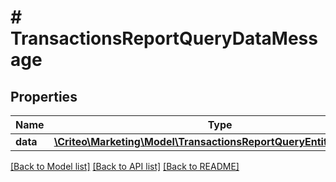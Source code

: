 # # TransactionsReportQueryDataMessage

## Properties

Name | Type | Description | Notes
------------ | ------------- | ------------- | -------------
**data** | [**\Criteo\Marketing\Model\TransactionsReportQueryEntityMessage[]**](TransactionsReportQueryEntityMessage.md) |  | 

[[Back to Model list]](../../README.md#documentation-for-models) [[Back to API list]](../../README.md#documentation-for-api-endpoints) [[Back to README]](../../README.md)


